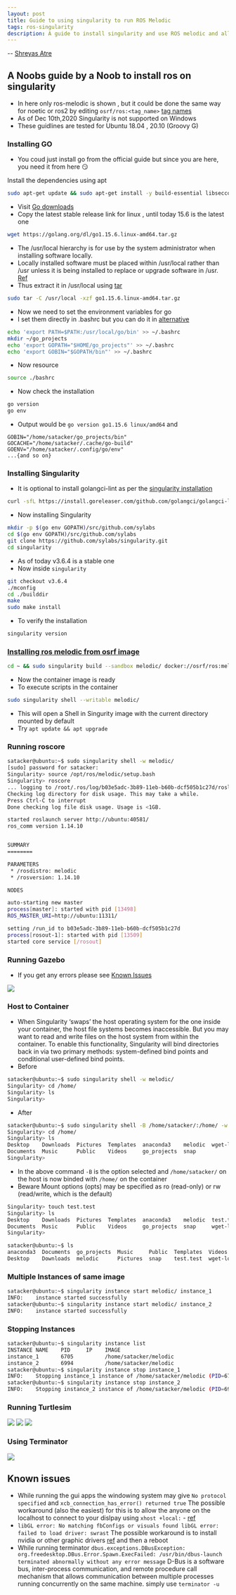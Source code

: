 ```yaml
---
layout: post
title: Guide to using singularity to run ROS Melodic
tags: ros-singularity
description: A guide to install singularity and use ROS melodic and all GUI components with it
---
```


-- [Shreyas Atre](https://github.com/SAtacker)

## A Noobs guide by a Noob to install ros on singularity

* In here only ros-melodic is shown , but it could be done the same way for noetic or ros2 by editing `osrf/ros:<tag_name>` [tag names](https://hub.docker.com/r/osrf/ros/tags)
* As of Dec 10th,2020 Singularity is not supported on Windows
* These guidlines are tested for Ubuntu 18.04 , 20.10 (Groovy G)

### Installing GO

* You coud just install go from the official guide but since you are here, you need it from here :smirk:

Install the dependencies using apt
```bash
sudo apt-get update && sudo apt-get install -y build-essential libseccomp-dev pkg-config squashfs-tools cryptsetup
```
* Visit [Go downloads](https://golang.org/dl/)
* Copy the latest stable release link for linux , until today 15.6 is the latest one
```bash
wget https://golang.org/dl/go1.15.6.linux-amd64.tar.gz
```
* The /usr/local hierarchy is for use by the system administrator when installing software locally.
* Locally installed software must be placed within /usr/local rather than /usr unless it is being installed to replace or upgrade software in /usr. [Ref](https://unix.stackexchange.com/questions/4186/what-is-usr-local-bin)
* Thus extract it in /usr/local using [tar](https://www.cyberciti.biz/faq/linux-unix-extracting-specific-files/)

```bash
sudo tar -C /usr/local -xzf go1.15.6.linux-amd64.tar.gz
```

* Now we need to set the environment variables for go
* I set them directly in .bashrc but you can do it in [alternative](https://unix.stackexchange.com/questions/3052/is-there-a-bashrc-equivalent-file-read-by-all-shells)

```bash
echo 'export PATH=$PATH:/usr/local/go/bin' >> ~/.bashrc
mkdir ~/go_projects
echo 'export GOPATH="$HOME/go_projects"' >> ~/.bashrc
echo 'export GOBIN="$GOPATH/bin"' >> ~/.bashrc
```
* Now resource
```bash
source ./bashrc
```
* Now check the installation
```bash
go version
go env
```
* Output would be ```go version go1.15.6 linux/amd64``` and 
```
GOBIN="/home/satacker/go_projects/bin"
GOCACHE="/home/satacker/.cache/go-build"
GOENV="/home/satacker/.config/go/env"
...{and so on}
```

### Installing Singularity

* It is optional to install golangci-lint as per the [singularity installation](https://github.com/hpcng/singularity/blob/master/INSTALL.md) 

```bash
curl -sfL https://install.goreleaser.com/github.com/golangci/golangci-lint.sh | sh -s -- -b $(go env GOPATH)/bin v1.21.0
```

* Now installing Singularity

```bash
mkdir -p $(go env GOPATH)/src/github.com/sylabs
cd $(go env GOPATH)/src/github.com/sylabs
git clone https://github.com/sylabs/singularity.git
cd singularity
```

* As of today v3.6.4 is a stable one
* Now inside `singularity`
```bash
git checkout v3.6.4
./mconfig
cd ./builddir
make
sudo make install
```
* To verify the installation
```bash
singularity version
```

### [Installing ros melodic from osrf image](https://robotism.me/blog/creating-ROS-melodic-container-with-singularity-3.5/)
```bash
cd ~ && sudo singularity build --sandbox melodic/ docker://osrf/ros:melodic-desktop-full
```
* Now the container image is ready
* To execute scripts in the container
```bash
sudo singularity shell --writable melodic/
```
* This will open a Shell in Singurity image with the current directory mounted by default 
* Try `apt update && apt upgrade`

### Running roscore

```bash
satacker@ubuntu:~$ sudo singularity shell -w melodic/
[sudo] password for satacker: 
Singularity> source /opt/ros/melodic/setup.bash 
Singularity> roscore
... logging to /root/.ros/log/b03e5adc-3b89-11eb-b60b-dcf505b1c27d/roslaunch-ubuntu-13488.log
Checking log directory for disk usage. This may take a while.
Press Ctrl-C to interrupt
Done checking log file disk usage. Usage is <1GB.

started roslaunch server http://ubuntu:40581/
ros_comm version 1.14.10


SUMMARY
========

PARAMETERS
 * /rosdistro: melodic
 * /rosversion: 1.14.10

NODES

auto-starting new master
process[master]: started with pid [13498]
ROS_MASTER_URI=http://ubuntu:11311/

setting /run_id to b03e5adc-3b89-11eb-b60b-dcf505b1c27d
process[rosout-1]: started with pid [13509]
started core service [/rosout]

```


### Running Gazebo

* If you get any errors please see [Known Issues](#known-issues)

![](/assets/posts/using-singularity-ros-melodic/gazebo.png)
       

### Host to Container

* When Singularity ‘swaps’ the host operating system for the one inside your container, the host file systems becomes inaccessible. But you may want to read and write files on the host system from within the container. To enable this functionality, Singularity will bind directories back in via two primary methods: system-defined bind points and conditional user-defined bind points.
* Before

```bash
satacker@ubuntu:~$ sudo singularity shell -w melodic/
Singularity> cd /home/
Singularity> ls
Singularity> 
```

* After

```bash
satacker@ubuntu:~$ sudo singularity shell -B /home/satacker/:/home/ -w melodic/
Singularity> cd /home/
Singularity> ls
Desktop    Downloads  Pictures	Templates  anaconda3	melodic  wget-log
Documents  Music      Public	Videos	   go_projects	snap
Singularity> 
```

* In the above command `-B` is the option selected and `/home/satacker/` on the host is now binded with `/home/` on the container
* Beware  Mount options (opts) may be specified as ro (read-only) or rw (read/write, which is the default)

```bash
Singularity> touch test.test
Singularity> ls
Desktop    Downloads  Pictures	Templates  anaconda3	melodic  test.test
Documents  Music      Public	Videos	   go_projects	snap	 wget-log
Singularity> 
```
```bash
satacker@ubuntu:~$ ls
anaconda3  Documents  go_projects  Music     Public  Templates  Videos
Desktop    Downloads  melodic      Pictures  snap    test.test  wget-log
```

### Multiple Instances of same image

```bash
satacker@ubuntu:~$ singularity instance start melodic/ instance_1
INFO:    instance started successfully
satacker@ubuntu:~$ singularity instance start melodic/ instance_2
INFO:    instance started successfully
```

### Stopping Instances

```bash
satacker@ubuntu:~$ singularity instance list
INSTANCE NAME    PID     IP    IMAGE
instance_1       6705          /home/satacker/melodic
instance_2       6994          /home/satacker/melodic
satacker@ubuntu:~$ singularity instance stop instance_1
INFO:    Stopping instance_1 instance of /home/satacker/melodic (PID=6705)
satacker@ubuntu:~$ singularity instance stop instance_2
INFO:    Stopping instance_2 instance of /home/satacker/melodic (PID=6994)
```

### Running Turtlesim

![](/assets/posts/using-singularity-ros-melodic/turtlesime_key.png)
![](/assets/posts/using-singularity-ros-melodic/turtlesim_key_2.png)
![](/assets/posts/using-singularity-ros-melodic/turtlesim_key_3.png) 

### Using Terminator

![](/assets/posts/using-singularity-ros-melodic/terminator_multiple.png)
        

## Known issues

* While running the gui apps the windowing system may give `No protocol specified` and `xcb_connection_has_error() returned true`
The possible workaround (also the easiest) for this is to allow the anyone on the localhost to connect to your dislpay using `xhost +local:` - [ref](https://unix.stackexchange.com/questions/85782/error-no-protocol-specified-when-running-from-remote-machine-via-ssh)
* ```libGL error: No matching fbConfigs or visuals found libGL error: failed to load driver: swrast``` The possible workaround is to install nvidia or other graphic drivers [ref](https://askubuntu.com/questions/541343/problems-with-libgl-fbconfigs-swrast-through-each-update) and then a reboot
* While running terminator `dbus.exceptions.DBusException: org.freedesktop.DBus.Error.Spawn.ExecFailed: /usr/bin/dbus-launch terminated abnormally without any error message` D-Bus is a software bus, inter-process communication, and remote procedure call mechanism that allows communication between multiple processes running concurrently on the same machine. simply use `terminator -u`

